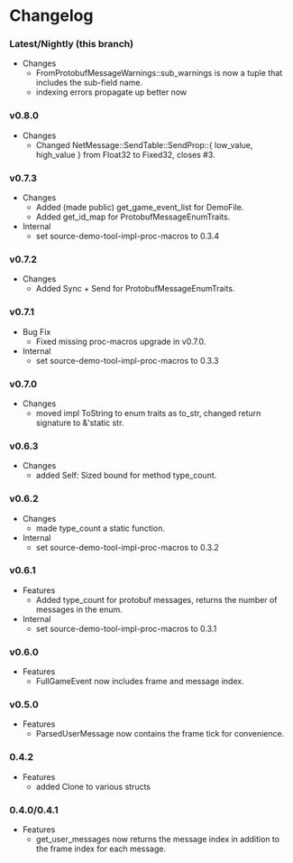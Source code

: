 # Changelog

### Latest/Nightly (this branch)
- Changes
    - FromProtobufMessageWarnings::sub_warnings is now a tuple that includes the sub-field name.
    - indexing errors propagate up better now

### v0.8.0
- Changes
    - Changed NetMessage::SendTable::SendProp::{ low_value, high_value } from Float32 to Fixed32, closes #3.

### v0.7.3
- Changes
    - Added (made public) get_game_event_list for DemoFile.
    - Added get_id_map for ProtobufMessageEnumTraits.
- Internal
    - set source-demo-tool-impl-proc-macros to 0.3.4

### v0.7.2
- Changes
    - Added Sync + Send for ProtobufMessageEnumTraits.

### v0.7.1
- Bug Fix
    - Fixed missing proc-macros upgrade in v0.7.0.
- Internal
    - set source-demo-tool-impl-proc-macros to 0.3.3

### v0.7.0
- Changes
    - moved impl ToString to enum traits as to_str, changed return signature to &'static str.

### v0.6.3
- Changes
    - added Self: Sized bound for method type_count.

### v0.6.2
- Changes
    - made type_count a static function.
- Internal
    - set source-demo-tool-impl-proc-macros to 0.3.2

### v0.6.1
- Features
    - Added type_count for protobuf messages, returns the number of messages in the enum.
- Internal
    - set source-demo-tool-impl-proc-macros to 0.3.1

### v0.6.0
- Features
    - FullGameEvent now includes frame and message index.

### v0.5.0
- Features
    - ParsedUserMessage now contains the frame tick for convenience.

### 0.4.2
- Features
    - added Clone to various structs

### 0.4.0/0.4.1
- Features
    - get_user_messages now returns the message index in addition to the frame index for each message.